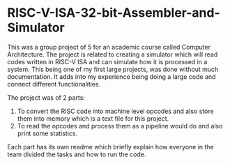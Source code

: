 # RISC-V-ISA-32-bit-Assembler-and-Simulator

This was a group project of 5 for an academic course called Computer Architecture. The project is related to creating a simulator which will read codes written in RISC-V ISA and can simulate how it is processed in a system. This being one of my first large projects, was done without much documentation. It adds into my experience being doing a large code and connect different functionalities.

The project was of 2 parts:

1. To convert the RISC code into machine level opcodes and also store them into memory which is a text file for this project.
2. To read the opcodes and process them as a pipeline would do and also print some statistics.

Each part has its own readme which briefly explain how everyone in the team divided the tasks and how to run the code.
